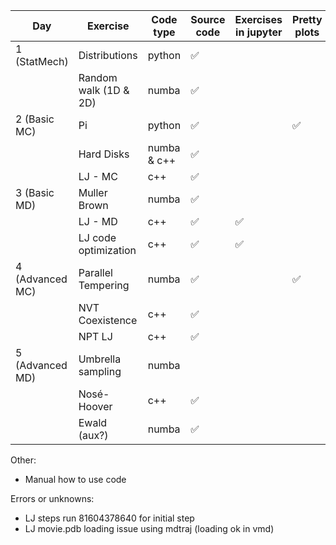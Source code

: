
| Day             | Exercise              | Code type   | Source code | Exercises in jupyter | Pretty plots | Manual updated | Code reviewed |
| --------------- | --------------------- | ----------- | ----------- | -------------------- | ------------ | -------------- | ------------- |
| 1 (StatMech)    | Distributions         | python      | ✅            |                      |              |                |               |
|                 | Random walk (1D & 2D) | numba       | ✅           |                      |              |                |               |
| 2 (Basic MC)    | Pi                    | python      | ✅           |                      | ✅            |                |               |
|                 | Hard Disks            | numba & c++ | ✅           |                      |           |                |               |
|                 | LJ - MC               | c++         | ✅           |                      |              |                |               |
| 3 (Basic MD)    | Muller Brown          | numba       | ✅           |                      |              |                |               |
|                 | LJ - MD               | c++         | ✅           | ✅                    |              |                |               |
|                 | LJ code optimization  | c++         | ✅           | ✅                    |              |                |               |
| 4 (Advanced MC) | Parallel Tempering    | numba       | ✅           |                      | ✅            |                |               |
|                 | NVT Coexistence       | c++         | ✅           |                      |              |                |               |
|                 | NPT LJ                | c++         | ✅           |                      |              |                |               |
| 5 (Advanced MD) | Umbrella sampling     | numba       |             |                      |              |                |               |
|                 | Nosé-Hoover           | c++         |  ✅        |                      |              |                |               |
|                 | Ewald (aux?)          | numba       | ✅           |                      |              |                |               |
Other:
- Manual how to use code



Errors or unknowns:
- LJ steps run 81604378640 for initial step
- LJ movie.pdb loading issue using mdtraj (loading ok in vmd)
